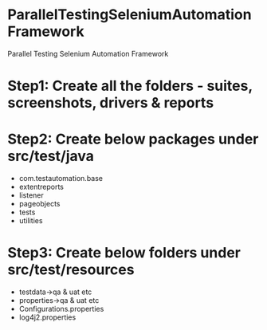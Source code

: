 # ParallelTestingSeleniumAutomationFramework
Parallel Testing Selenium Automation Framework

# Step1: Create all the folders - suites, screenshots, drivers & reports

# Step2: Create below packages under src/test/java 
- com.testautomation.base
- extentreports
- listener
- pageobjects
- tests
- utilities

# Step3: Create below folders under src/test/resources
- testdata->qa & uat etc
- properties->qa & uat etc
- Configurations.properties
- log4j2.properties
